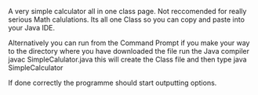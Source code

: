 A very simple calculator all in one class page. Not reccomended for really serious  Math calulations. Its all one Class so you can copy and paste into your Java IDE.

Alternatively you can run from the Command Prompt if you make your way to the directory where you have downloaded the file run the Java compiler javac SimpleCalulator.java this will create the Class file and then type java SimpleCalculator

If done correctly the programme should start outputting options.
